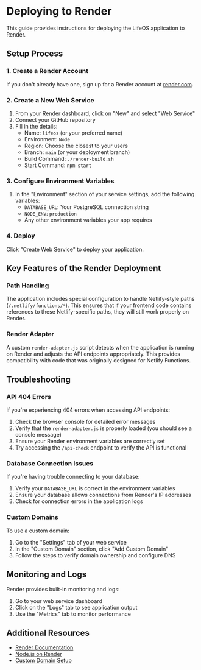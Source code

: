 # Deploying to Render

This guide provides instructions for deploying the LifeOS application to Render.

## Setup Process

### 1. Create a Render Account

If you don't already have one, sign up for a Render account at [render.com](https://render.com).

### 2. Create a New Web Service

1. From your Render dashboard, click on "New" and select "Web Service"
2. Connect your GitHub repository
3. Fill in the details:
   - Name: `lifeos` (or your preferred name)
   - Environment: `Node`
   - Region: Choose the closest to your users
   - Branch: `main` (or your deployment branch)
   - Build Command: `./render-build.sh`
   - Start Command: `npm start`

### 3. Configure Environment Variables

1. In the "Environment" section of your service settings, add the following variables:
   - `DATABASE_URL`: Your PostgreSQL connection string
   - `NODE_ENV`: `production`
   - Any other environment variables your app requires

### 4. Deploy

Click "Create Web Service" to deploy your application.

## Key Features of the Render Deployment

### Path Handling

The application includes special configuration to handle Netlify-style paths (`/.netlify/functions/*`). This ensures that if your frontend code contains references to these Netlify-specific paths, they will still work properly on Render.

### Render Adapter

A custom `render-adapter.js` script detects when the application is running on Render and adjusts the API endpoints appropriately. This provides compatibility with code that was originally designed for Netlify Functions.

## Troubleshooting

### API 404 Errors

If you're experiencing 404 errors when accessing API endpoints:

1. Check the browser console for detailed error messages
2. Verify that the `render-adapter.js` is properly loaded (you should see a console message)
3. Ensure your Render environment variables are correctly set
4. Try accessing the `/api-check` endpoint to verify the API is functional

### Database Connection Issues

If you're having trouble connecting to your database:

1. Verify your `DATABASE_URL` is correct in the environment variables
2. Ensure your database allows connections from Render's IP addresses
3. Check for connection errors in the application logs

### Custom Domains

To use a custom domain:

1. Go to the "Settings" tab of your web service
2. In the "Custom Domain" section, click "Add Custom Domain"
3. Follow the steps to verify domain ownership and configure DNS

## Monitoring and Logs

Render provides built-in monitoring and logs:

1. Go to your web service dashboard
2. Click on the "Logs" tab to see application output
3. Use the "Metrics" tab to monitor performance

## Additional Resources

- [Render Documentation](https://render.com/docs)
- [Node.js on Render](https://render.com/docs/deploy-node-express-app)
- [Custom Domain Setup](https://render.com/docs/custom-domains)